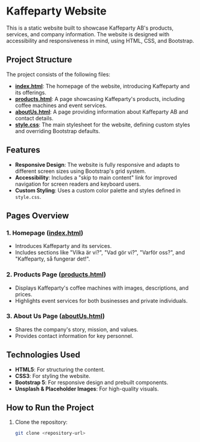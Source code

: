 # Kaffeparty Website

This is a static website built to showcase Kaffeparty AB's products, services, and company information. The website is designed with accessibility and responsiveness in mind, using HTML, CSS, and Bootstrap.

## Project Structure

The project consists of the following files:

- **[index.html](index.html)**: The homepage of the website, introducing Kaffeparty and its offerings.
- **[products.html](products.html)**: A page showcasing Kaffeparty's products, including coffee machines and event services.
- **[aboutUs.html](aboutUs.html)**: A page providing information about Kaffeparty AB and contact details.
- **[style.css](style.css)**: The main stylesheet for the website, defining custom styles and overriding Bootstrap defaults.

## Features

- **Responsive Design**: The website is fully responsive and adapts to different screen sizes using Bootstrap's grid system.
- **Accessibility**: Includes a "skip to main content" link for improved navigation for screen readers and keyboard users.
- **Custom Styling**: Uses a custom color palette and styles defined in `style.css`.

## Pages Overview

### 1. Homepage ([index.html](index.html))

- Introduces Kaffeparty and its services.
- Includes sections like "Vilka är vi?", "Vad gör vi?", "Varför oss?", and "Kaffeparty, så fungerar det!".

### 2. Products Page ([products.html](products.html))

- Displays Kaffeparty's coffee machines with images, descriptions, and prices.
- Highlights event services for both businesses and private individuals.

### 3. About Us Page ([aboutUs.html](aboutUs.html))

- Shares the company's story, mission, and values.
- Provides contact information for key personnel.

## Technologies Used

- **HTML5**: For structuring the content.
- **CSS3**: For styling the website.
- **Bootstrap 5**: For responsive design and prebuilt components.
- **Unsplash & Placeholder Images**: For high-quality visuals.

## How to Run the Project

1. Clone the repository:
   ```bash
   git clone <repository-url>
   ```
